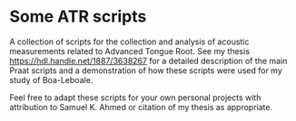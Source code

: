 # Some ATR scripts

A collection of scripts for the collection and analysis of acoustic measurements related to Advanced Tongue Root. See my thesis https://hdl.handle.net/1887/3638267 for a detailed description of the main Praat scripts and a demonstration of how these scripts were used for my study of Boa-Leboale.

Feel free to adapt these scripts for your own personal projects with attribution to Samuel K. Ahmed or citation of my thesis as appropriate.

